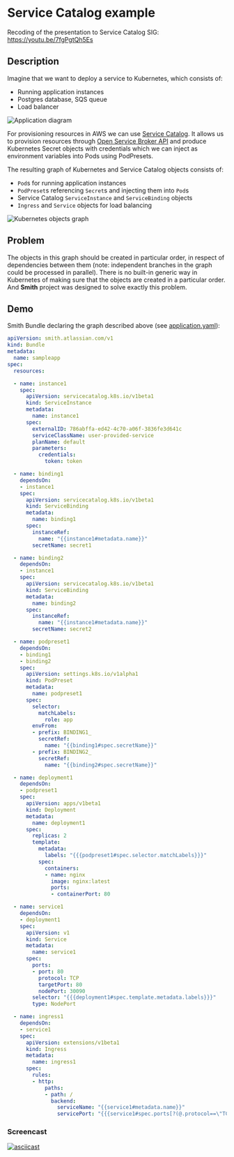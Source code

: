 # Service Catalog example

Recoding of the presentation to Service Catalog SIG: https://youtu.be/7fgPgtQh5Es

## Description

Imagine that we want to deploy a service to Kubernetes, which consists of:
- Running application instances
- Postgres database, SQS queue
- Load balancer

![Application diagram](img/Application_example.png?raw=true "Application diagram")

For provisioning resources in AWS we can use [Service Catalog](https://github.com/kubernetes-incubator/service-catalog).
It allows us to provision resources through [Open Service Broker API](https://github.com/openservicebrokerapi/servicebroker)
and produce Kubernetes Secret objects with credentials which we can inject as environment variables into Pods using PodPresets.

The resulting graph of Kubernetes and Service Catalog objects consists of:
- `Pod`s for running application instances
- `PodPreset`s referencing `Secret`s and injecting them into `Pod`s
- Service Catalog `ServiceInstance` and `ServiceBinding` objects
- `Ingress` and `Service` objects for load balancing

![Kubernetes objects graph](img/Kubernetes_graph.png?raw=true "Kubernetes objects graph")

## Problem

The objects in this graph should be created in particular order, in respect of dependencies between them (note: independent branches in the graph could be processed in parallel).
There is no built-in generic way in Kubernetes of making sure that the objects are created in a particular order. And **Smith** project was designed to solve exactly this problem.

## Demo

Smith Bundle declaring the graph described above (see [application.yaml](application.yaml)):

```yaml
apiVersion: smith.atlassian.com/v1
kind: Bundle
metadata:
  name: sampleapp
spec:
  resources:

  - name: instance1
    spec:
      apiVersion: servicecatalog.k8s.io/v1beta1
      kind: ServiceInstance
      metadata:
        name: instance1
      spec:
        externalID: 786abffa-ed42-4c70-a06f-3836fe3d641c
        serviceClassName: user-provided-service
        planName: default
        parameters:
          credentials:
            token: token

  - name: binding1
    dependsOn:
    - instance1
    spec:
      apiVersion: servicecatalog.k8s.io/v1beta1
      kind: ServiceBinding
      metadata:
        name: binding1
      spec:
        instanceRef:
          name: "{{instance1#metadata.name}}"
        secretName: secret1

  - name: binding2
    dependsOn:
    - instance1
    spec:
      apiVersion: servicecatalog.k8s.io/v1beta1
      kind: ServiceBinding
      metadata:
        name: binding2
      spec:
        instanceRef:
          name: "{{instance1#metadata.name}}"
        secretName: secret2

  - name: podpreset1
    dependsOn:
    - binding1
    - binding2
    spec:
      apiVersion: settings.k8s.io/v1alpha1
      kind: PodPreset
      metadata:
        name: podpreset1
      spec:
        selector:
          matchLabels:
            role: app
        envFrom:
        - prefix: BINDING1_
          secretRef:
            name: "{{binding1#spec.secretName}}"
        - prefix: BINDING2_
          secretRef:
            name: "{{binding2#spec.secretName}}"

  - name: deployment1
    dependsOn:
    - podpreset1
    spec:
      apiVersion: apps/v1beta1
      kind: Deployment
      metadata:
        name: deployment1
      spec:
        replicas: 2
        template:
          metadata:
            labels: "{{{podpreset1#spec.selector.matchLabels}}}"
          spec:
            containers:
            - name: nginx
              image: nginx:latest
              ports:
              - containerPort: 80

  - name: service1
    dependsOn:
    - deployment1
    spec:
      apiVersion: v1
      kind: Service
      metadata:
        name: service1
      spec:
        ports:
        - port: 80
          protocol: TCP
          targetPort: 80
          nodePort: 30090
        selector: "{{{deployment1#spec.template.metadata.labels}}}"
        type: NodePort

  - name: ingress1
    dependsOn:
    - service1
    spec:
      apiVersion: extensions/v1beta1
      kind: Ingress
      metadata:
        name: ingress1
      spec:
        rules:
        - http:
            paths:
            - path: /
              backend:
                serviceName: "{{service1#metadata.name}}"
                servicePort: "{{{service1#spec.ports[?(@.protocol==\"TCP\")].port}}}"

```

### Screencast

[![asciicast](img/asciinema.png)](https://asciinema.org/a/125263)
